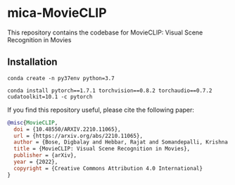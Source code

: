 # mica-MovieCLIP
This repository contains the codebase for MovieCLIP: Visual Scene Recognition in Movies

## Installation 

```
conda create -n py37env python=3.7

conda install pytorch==1.7.1 torchvision==0.8.2 torchaudio==0.7.2 cudatoolkit=10.1 -c pytorch

```

If you find this repository useful, please cite the following paper:
```bibtex
@misc{MovieCLIP,
  doi = {10.48550/ARXIV.2210.11065},
  url = {https://arxiv.org/abs/2210.11065},
  author = {Bose, Digbalay and Hebbar, Rajat and Somandepalli, Krishna and Zhang, Haoyang and Cui, Yin and Cole-McLaughlin, Kree and Wang, Huisheng and Narayanan, Shrikanth},
  title = {MovieCLIP: Visual Scene Recognition in Movies},
  publisher = {arXiv},
  year = {2022},
  copyright = {Creative Commons Attribution 4.0 International}
}
```
